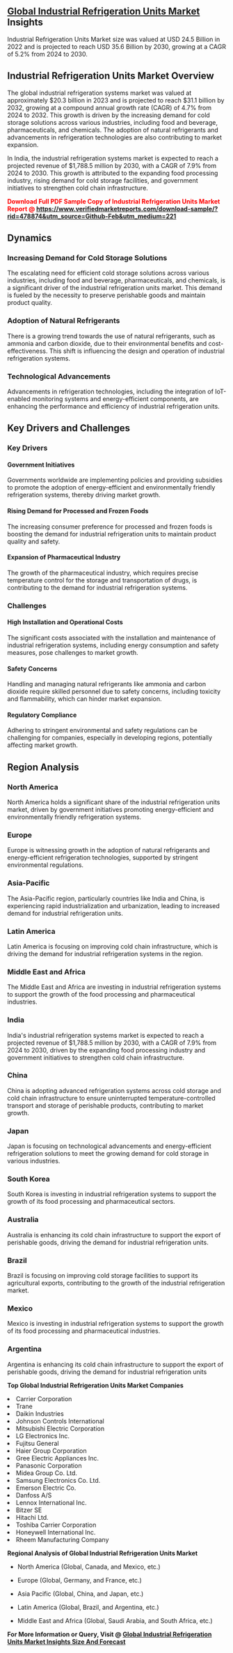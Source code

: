 <h2><a href="https://www.verifiedmarketreports.com/download-sample/?rid=478874&amp;utm_source=Github&amp;utm_medium=221" target="_blank">Global Industrial Refrigeration Units Market</a> Insights</h2><p>Industrial Refrigeration Units Market size was valued at USD 24.5 Billion in 2022 and is projected to reach USD 35.6 Billion by 2030, growing at a CAGR of 5.2% from 2024 to 2030.</p><p> <h2>Industrial Refrigeration Units Market Overview</h2> <p>The global industrial refrigeration systems market was valued at approximately $20.3 billion in 2023 and is projected to reach $31.1 billion by 2032, growing at a compound annual growth rate (CAGR) of 4.7% from 2024 to 2032. This growth is driven by the increasing demand for cold storage solutions across various industries, including food and beverage, pharmaceuticals, and chemicals. The adoption of natural refrigerants and advancements in refrigeration technologies are also contributing to market expansion. </p> <p>In India, the industrial refrigeration systems market is expected to reach a projected revenue of $1,788.5 million by 2030, with a CAGR of 7.9% from 2024 to 2030. This growth is attributed to the expanding food processing industry, rising demand for cold storage facilities, and government initiatives to strengthen cold chain infrastructure. </p> <p><strong><p><span class=""><span style="color: #ff0000;"><strong>Download Full PDF Sample Copy of Industrial Refrigeration Units Market Report</strong> @ </span><a href="https://www.verifiedmarketreports.com/download-sample/?rid=478874&amp;utm_source=Github-Feb&amp;utm_medium=221" target="_blank">https://www.verifiedmarketreports.com/download-sample/?rid=478874&amp;utm_source=Github-Feb&amp;utm_medium=221</a></span></p></strong></p> <h2>Dynamics</h2> <h3>Increasing Demand for Cold Storage Solutions</h3> <p>The escalating need for efficient cold storage solutions across various industries, including food and beverage, pharmaceuticals, and chemicals, is a significant driver of the industrial refrigeration units market. This demand is fueled by the necessity to preserve perishable goods and maintain product quality. </p> <h3>Adoption of Natural Refrigerants</h3> <p>There is a growing trend towards the use of natural refrigerants, such as ammonia and carbon dioxide, due to their environmental benefits and cost-effectiveness. This shift is influencing the design and operation of industrial refrigeration systems. </p> <h3>Technological Advancements</h3> <p>Advancements in refrigeration technologies, including the integration of IoT-enabled monitoring systems and energy-efficient components, are enhancing the performance and efficiency of industrial refrigeration units. </p> <h2>Key Drivers and Challenges</h2> <h3>Key Drivers</h3> <h4>Government Initiatives</h4> <p>Governments worldwide are implementing policies and providing subsidies to promote the adoption of energy-efficient and environmentally friendly refrigeration systems, thereby driving market growth. </p> <h4>Rising Demand for Processed and Frozen Foods</h4> <p>The increasing consumer preference for processed and frozen foods is boosting the demand for industrial refrigeration units to maintain product quality and safety. </p> <h4>Expansion of Pharmaceutical Industry</h4> <p>The growth of the pharmaceutical industry, which requires precise temperature control for the storage and transportation of drugs, is contributing to the demand for industrial refrigeration systems. </p> <h3>Challenges</h3> <h4>High Installation and Operational Costs</h4> <p>The significant costs associated with the installation and maintenance of industrial refrigeration systems, including energy consumption and safety measures, pose challenges to market growth. </p> <h4>Safety Concerns</h4> <p>Handling and managing natural refrigerants like ammonia and carbon dioxide require skilled personnel due to safety concerns, including toxicity and flammability, which can hinder market expansion. </p> <h4>Regulatory Compliance</h4> <p>Adhering to stringent environmental and safety regulations can be challenging for companies, especially in developing regions, potentially affecting market growth. </p> <h2>Region Analysis</h2> <h3>North America</h3> <p>North America holds a significant share of the industrial refrigeration units market, driven by government initiatives promoting energy-efficient and environmentally friendly refrigeration systems. </p> <h3>Europe</h3> <p>Europe is witnessing growth in the adoption of natural refrigerants and energy-efficient refrigeration technologies, supported by stringent environmental regulations. </p> <h3>Asia-Pacific</h3> <p>The Asia-Pacific region, particularly countries like India and China, is experiencing rapid industrialization and urbanization, leading to increased demand for industrial refrigeration units. </p> <h3>Latin America</h3> <p>Latin America is focusing on improving cold chain infrastructure, which is driving the demand for industrial refrigeration systems in the region. </p> <h3>Middle East and Africa</h3> <p>The Middle East and Africa are investing in industrial refrigeration systems to support the growth of the food processing and pharmaceutical industries. </p> <h3>India</h3> <p>India's industrial refrigeration systems market is expected to reach a projected revenue of $1,788.5 million by 2030, with a CAGR of 7.9% from 2024 to 2030, driven by the expanding food processing industry and government initiatives to strengthen cold chain infrastructure. </p> <h3>China</h3> <p>China is adopting advanced refrigeration systems across cold storage and cold chain infrastructure to ensure uninterrupted temperature-controlled transport and storage of perishable products, contributing to market growth. </p> <h3>Japan</h3> <p>Japan is focusing on technological advancements and energy-efficient refrigeration solutions to meet the growing demand for cold storage in various industries. </p> <h3>South Korea</h3> <p>South Korea is investing in industrial refrigeration systems to support the growth of its food processing and pharmaceutical sectors. </p> <h3>Australia</h3> <p>Australia is enhancing its cold chain infrastructure to support the export of perishable goods, driving the demand for industrial refrigeration units. </p> <h3>Brazil</h3> <p>Brazil is focusing on improving cold storage facilities to support its agricultural exports, contributing to the growth of the industrial refrigeration market. </p> <h3>Mexico</h3> <p>Mexico is investing in industrial refrigeration systems to support the growth of its food processing and pharmaceutical industries. </p> <h3>Argentina</h3> <p>Argentina is enhancing its cold chain infrastructure to support the export of perishable goods, driving the demand for industrial refrigeration units</p><p><strong>Top Global Industrial Refrigeration Units Market Companies</strong></p><div data-test-id=""><p><li>Carrier Corporation</li><li> Trane</li><li> Daikin Industries</li><li> Johnson Controls International</li><li> Mitsubishi Electric Corporation</li><li> LG Electronics Inc.</li><li> Fujitsu General</li><li> Haier Group Corporation</li><li> Gree Electric Appliances Inc.</li><li> Panasonic Corporation</li><li> Midea Group Co. Ltd.</li><li> Samsung Electronics Co. Ltd.</li><li> Emerson Electric Co.</li><li> Danfoss A/S</li><li> Lennox International Inc.</li><li> Bitzer SE</li><li> Hitachi Ltd.</li><li> Toshiba Carrier Corporation</li><li> Honeywell International Inc.</li><li> Rheem Manufacturing Company</li></p><div><strong>Regional Analysis of&nbsp;Global Industrial Refrigeration Units Market</strong></div><ul><li dir="ltr"><p dir="ltr">North America&nbsp;(Global, Canada, and Mexico, etc.)</p></li><li dir="ltr"><p dir="ltr">Europe (Global, Germany, and France, etc.)</p></li><li dir="ltr"><p dir="ltr">Asia Pacific&nbsp;(Global, China, and Japan, etc.)</p></li><li dir="ltr"><p dir="ltr">Latin America&nbsp;(Global, Brazil, and Argentina, etc.)</p></li><li dir="ltr">Middle East and Africa&nbsp;(Global, Saudi Arabia, and South Africa, etc.)</li></ul><p><strong>For More Information or Query, Visit @&nbsp;</strong><strong><a href="https://www.verifiedmarketreports.com/product/industrial-refrigeration-units-market/?utm_source=Github&amp;utm_medium=221" target="_blank">Global Industrial Refrigeration Units Market Insights Size And Forecast</a></strong></p></div>
